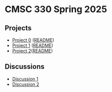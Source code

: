 # CMSC 330 Spring 2025

## Projects
- [Project 0](https://classroom.github.com/a/M8cWDk6a) ([README](https://github.com/cmsc330spring25/spring25/blob/main/projects%2Fproject0%2Fproject0.md))
- [Project 1](https://classroom.github.com/a/pKgvISVq) ([README](https://github.com/cmsc330spring25/spring25/blob/main/projects/project1/project1.md))
- [Project 2](https://classroom.github.com/a/fRfqs-D-)([README](https://github.com/cmsc330spring25/spring25/blob/main/projects/project2/README.md))

## Discussions
- [Discussion 1](https://github.com/cmsc330spring25/spring25/tree/main/discussions/d1_git)
- [Discussion 2](https://github.com/cmsc330spring25/spring25/tree/main/discussions/d2_ocaml_typing)
